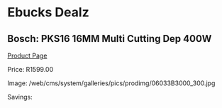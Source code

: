 
# Ebucks Dealz
## Bosch: PKS16 16MM Multi Cutting Dep 400W
[Product Page](https://www.ebucks.com/web/shop/productSelected.do?prodId=349613024&catId=717342768)

Price: R1599.00

Image: /web/cms/system/galleries/pics/prodimg/06033B3000_300.jpg

Savings: 


	
